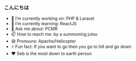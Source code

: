 ### こんにちは

- 🔭 I’m currently working on: PHP & Laravel
- 🌱 I’m currently learning: ReactJS
- 💬 Ask me about: PCMR
- 📫 How to reach me: by a summoning jutsu
- 😄 Pronouns: Apache/Helicopter
- ⚡ Fun fact: If you want to go then you go to hill and go down
- ❤️ Seb is the most down to earth person
